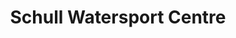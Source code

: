 ---
title: "Schull Watersport Centre"
address: "The Pier, Schull, Co. Cork"
tel: "+353 (0)28 28 554"
county: "Cork"
category: "Canoeing Kayaking"
type: "Content"
lat: "51.525325775146484"
lng: "-9.544656753540039"
---
